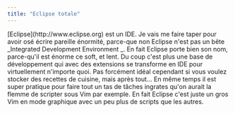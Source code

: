 ```yaml
---
title: "Eclipse totale"
---
```


<troll level="high">  
[Eclipse](http://www.eclipse.org) est un IDE. Je vais me faire taper pour
avoir osé écrire pareille énormité, parce-que non Eclipse n'est pas un bête
_Integrated Development Environment _. En fait Eclipse porte bien son nom,
parce-qu'il est énorme ce soft, et lent. Du coup c'est plus une base de
développement qui avec des extensions se transforme en IDE pour virtuellement
n'importe quoi. Pas forcément idéal cependant si vous voulez stocker des
recettes de cuisine, mais après tout...  
En même temps il est super pratique pour faire tout un tas de tâches ingrates
qu'on aurait la flemme de scripter sous Vim par exemple. En fait Eclipse c'est
juste un gros Vim en mode graphique avec un peu plus de scripts que les
autres.  
</troll>

